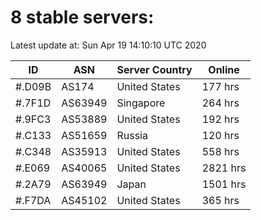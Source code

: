 # 8 stable servers:

Latest update at: Sun Apr 19 14:10:10 UTC 2020

| ID | ASN | Server Country | Online |
| -- | --- | -------------- | ------ |
| #.D09B | AS174 | United States | 177 hrs |
| #.7F1D | AS63949 | Singapore | 264 hrs |
| #.9FC3 | AS53889 | United States | 192 hrs |
| #.C133 | AS51659 | Russia | 120 hrs |
| #.C348 | AS35913 | United States | 558 hrs |
| #.E069 | AS40065 | United States | 2821 hrs |
| #.2A79 | AS63949 | Japan | 1501 hrs |
| #.F7DA | AS45102 | United States | 365 hrs |

